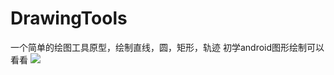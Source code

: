 # DrawingTools
一个简单的绘图工具原型，绘制直线，圆，矩形，轨迹
初学android图形绘制可以看看
![](https://github.com/w1123440793/DrawingTools/blob/master/screenshots/draw.gif)
